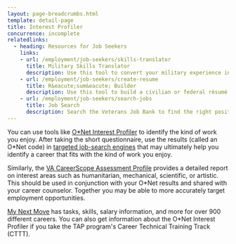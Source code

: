 ```yaml
---
layout: page-breadcrumbs.html
template: detail-page
title: Interest Profiler
concurrence: incomplete
relatedlinks:
  - heading: Resources for Job Seekers
    links:
    - url: /employment/job-seekers/skills-translator
      title: Military Skills Translator
      description: Use this tool to convert your military experience into civilian language that hiring managers can easily understand.
    - url: /employment/job-seekers/create-resume
      title: R&eacute;sum&eacute; Builder
      description: Use this tool to build a civilian or federal résumé.
    - url: /employment/job-seekers/search-jobs
      title: Job Search
      description: Search the Veterans Job Bank to find the right position for you.
---
```


<div class="va-introtext">

You can use tools like [O&#42;Net Interest Profiler](http://www.mynextmove.org/explore/ip) to identify the kind of work you enjoy. After taking the short questionnaire, use the results (called an O&#42;Net code) in [targeted job-search engines](http://jobcenter.usa.gov/find-a-job) that may ultimately help you identify a career that fits with the kind of work you enjoy.

</div>

Similarly, the [VA CareerScope Assessment Profile](https://va.careerscope.net/gibill) provides a detailed report on interest areas such as humanitarian, mechanical, scientific, or artistic. This should be used in conjunction with your O&#42;Net results and shared with your career counselor. Together you may be able to more accurately target employment opportunities.

[My Next Move]( https://www.mynextmove.org/) has tasks, skills, salary information, and more for over 900 different careers. You can also get information about the O*Net Interest Profiler if you take the TAP program's Career Technical Training Track (CTTT).
